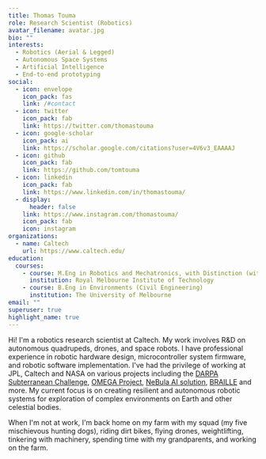 ```yaml
---
title: Thomas Touma
role: Research Scientist (Robotics)
avatar_filename: avatar.jpg
bio: ""
interests:
  - Robotics (Aerial & Legged)
  - Autonomous Space Systems
  - Artificial Intelligence
  - End-to-end prototyping
social:
  - icon: envelope
    icon_pack: fas
    link: /#contact
  - icon: twitter
    icon_pack: fab
    link: https://twitter.com/thomastouma
  - icon: google-scholar
    icon_pack: ai
    link: https://scholar.google.com/citations?user=4V6v3_EAAAAJ
  - icon: github
    icon_pack: fab
    link: https://github.com/tomtouma
  - icon: linkedin
    icon_pack: fab
    link: https://www.linkedin.com/in/thomastouma/
  - display:
      header: false
    link: https://www.instagram.com/thomastouma/
    icon_pack: fab
    icon: instagram
organizations:
  - name: Caltech
    url: https://www.caltech.edu/
education:
  courses:
    - course: M.Eng in Robotics and Mechatronics, with Distinction (with Distinction)
      institution: Royal Melbourne Institute of Technology
    - course: B.Eng in Environments (Civil Engineering)
      institution: The University of Melbourne
email: ""
superuser: true
highlight_name: true
---
```

Hi! I'm a robotics research scientist at Caltech. <!--research scientist at Caltech. I'm also an affiliate roboticist at the NASA Jet Propulsion Laboratory.--> My work involves R&D on autonomous quadrupeds, drones, and space robots. I have professional experience in robotic hardware design, microcontroller system firmware, and robotic software implementation. I've had the privilege of working at JPL, Caltech and NASA on various projects including the [DARPA Subterranean Challenge](https://www.subtchallenge.com/), [](https://www.nasa.gov/centers/ames/research/OMEGA/index.html)[OMEGA Project](https://www.nasa.gov/centers/ames/research/OMEGA/index.html), [NeBula AI solution](https://costar.jpl.nasa.gov/), [BRAILLE](https://nasa-braille.org/) and more. My current focus is on creating resilient and autonomous robotic systems for exploration of complex environments on Earth and other celestial bodies. 

When I'm not at work, I'm back home on my farm with my squad (my five mischievous hunting dogs), riding dirt bikes, flying drones, weightlifting, tinkering with machinery, spending time with my grandparents, and working on the farm.

<!--{{< icon name="download" pack="fas" >}} Download my {{< staticref "uploads/demo_resume.pdf" "newtab" >}}resumé{{< /staticref >}}.-->